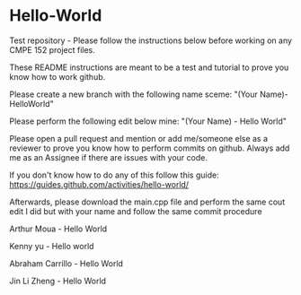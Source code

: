 
# Hello-World
Test repository - Please follow the instructions below before working on any CMPE 152 project files.


These README instructions are meant to be a test and tutorial to prove you know how to work github.


Please create a new branch with the following name sceme: "(Your Name)-HelloWorld"


Please perform the following edit below mine: "(Your Name) - Hello World"


Please open a pull request and mention or add me/someone else as a reviewer to prove you know how to perform commits on github.
Always add me as an Assignee if there are issues with your code.


If you don't know how to do any of this follow this guide: https://guides.github.com/activities/hello-world/


Afterwards, please download the main.cpp file and perform the same cout edit I did but with your name and follow the same commit procedure


Arthur Moua - Hello World

Kenny yu -  Hello world

Abraham Carrillo - Hello World

Jin Li Zheng - Hello World
